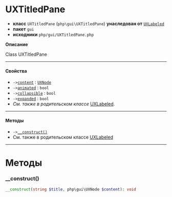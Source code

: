 # UXTitledPane

- **класс** `UXTitledPane` (`php\gui\UXTitledPane`) **унаследован от** [`UXLabeled`](https://github.com/jphp-compiler/jphp/blob/master/exts/jphp-gui-ext/api-docs/classes/php/gui/UXLabeled.ru.md)
- **пакет** `gui`
- **исходники** `php/gui/UXTitledPane.php`

**Описание**

Class UXTitledPane

---

#### Свойства

- `->`[`content`](#prop-content) : [`UXNode`](https://github.com/jphp-compiler/jphp/blob/master/exts/jphp-gui-ext/api-docs/classes/php/gui/UXNode.ru.md)
- `->`[`animated`](#prop-animated) : `bool`
- `->`[`collapsible`](#prop-collapsible) : `bool`
- `->`[`expanded`](#prop-expanded) : `bool`
- *См. также в родительском классе* [UXLabeled](https://github.com/jphp-compiler/jphp/blob/master/exts/jphp-gui-ext/api-docs/classes/php/gui/UXLabeled.ru.md).

---

#### Методы

- `->`[`__construct()`](#method-__construct)
- См. также в родительском классе [UXLabeled](https://github.com/jphp-compiler/jphp/blob/master/exts/jphp-gui-ext/api-docs/classes/php/gui/UXLabeled.ru.md)

---
# Методы

<a name="method-__construct"></a>

### __construct()
```php
__construct(string $title, php\gui\UXNode $content): void
```